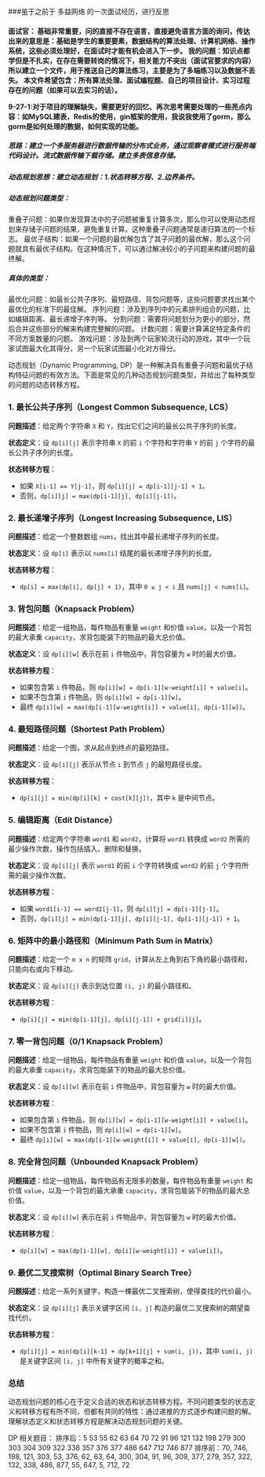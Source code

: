 ###鉴于之前于 多益网络 的一次面试经历，进行反思
<h4>面试官：
基础非常重要，问的直接不存在语言，直接避免语言方面的询问，传达出来的意思是：基础是学生的重要要素，数据结构的算法处理、计算机网络、操作系统，这些必须处理好，在面试时才能有机会进入下一步。
我的问题：知识点都学但是不扎实，在存在需要转岗的情况下，相关能力不突出（面试官要求的内容）
所以建立一个文件，用于推送自己的算法练习，主要是为了多端练习以及数据不丢失。
本文件希望包含：所有算法处理、面试编程题、自己的项目设计、实习过程存在的问题（如果可以去实习的话）。

9-27-1:对于项目的理解缺失，需要更好的回忆、再次思考需要处理的一些亮点内容：如MySQL建表，Redis的使用，gin框架的使用，我说我使用了gorm，那么gorm是如何处理的数据，如何实现的功能。

##### 思路：建立一个多服务器进行数据传输的分布式业务，通过观察者模式进行服务端代码设计。流式数据传输下载存储。建立多表信息存储。

##### 动态规划思想：建立动态规划：1.状态转移方程、2.边界条件。
##### 动态规划问题类型：
重叠子问题：如果你发现算法中的子问题被重复计算多次，那么你可以使用动态规划来存储子问题的结果，避免重复计算。这种重叠子问题通常是递归算法的一个标志。
最优子结构：如果一个问题的最优解包含了其子问题的最优解，那么这个问题就具有最优子结构。在这种情况下，可以通过解决较小的子问题来构建问题的最终解。

##### 具体的类型：
最优化问题：如最长公共子序列、最短路径、背包问题等，这些问题要求找出某个最优化的标准下的最佳解。
序列问题：涉及到序列中的元素排列组合的问题，比如编辑距离、最长递增子序列等。
分割问题：需要将问题划分为更小的部分，然后合并这些部分的解来构建完整解的问题。
计数问题：需要计算满足特定条件的不同方案数量的问题。
游戏问题：涉及到两个玩家轮流行动的游戏，其中一个玩家试图最大化其得分，另一个玩家试图最小化对方得分。

动态规划（Dynamic Programming, DP）是一种解决具有重叠子问题和最优子结构特征问题的有效方法。下面是常见的几种动态规划问题类型，并给出了每种类型的问题的动态转移方程。

### 1. 最长公共子序列（Longest Common Subsequence, LCS）

**问题描述**：给定两个字符串 `X` 和 `Y`，找出它们之间的最长公共子序列的长度。

**状态定义**：设 `dp[i][j]` 表示字符串 `X` 的前 `i` 个字符和字符串 `Y` 的前 `j` 个字符的最长公共子序列的长度。

**状态转移方程**：
- 如果 `X[i-1] == Y[j-1]`，则 `dp[i][j] = dp[i-1][j-1] + 1`。
- 否则，`dp[i][j] = max(dp[i-1][j], dp[i][j-1])`。

### 2. 最长递增子序列（Longest Increasing Subsequence, LIS）

**问题描述**：给定一个整数数组 `nums`，找出其中最长递增子序列的长度。

**状态定义**：设 `dp[i]` 表示以 `nums[i]` 结尾的最长递增子序列的长度。

**状态转移方程**：
- `dp[i] = max(dp[i], dp[j] + 1)`，其中 `0 ≤ j < i` 且 `nums[j] < nums[i]`。

### 3. 背包问题（Knapsack Problem）

**问题描述**：给定一组物品，每件物品有重量 `weight` 和价值 `value`，以及一个背包的最大承重 `capacity`，求背包能装下的物品的最大总价值。

**状态定义**：设 `dp[i][w]` 表示在前 `i` 件物品中，背包容量为 `w` 时的最大价值。

**状态转移方程**：
- 如果包含第 `i` 件物品，则 `dp[i][w] = dp[i-1][w-weight[i]] + value[i]`。
- 如果不包含第 `i` 件物品，则 `dp[i][w] = dp[i-1][w]`。
- 最终 `dp[i][w] = max(dp[i-1][w-weight[i]] + value[i], dp[i-1][w])`。

### 4. 最短路径问题（Shortest Path Problem）

**问题描述**：给定一个图，求从起点到终点的最短路径。

**状态定义**：设 `dp[i][j]` 表示从节点 `i` 到节点 `j` 的最短路径长度。

**状态转移方程**：
- `dp[i][j] = min(dp[i][k] + cost[k][j])`，其中 `k` 是中间节点。

### 5. 编辑距离（Edit Distance）

**问题描述**：给定两个字符串 `word1` 和 `word2`，计算将 `word1` 转换成 `word2` 所需的最少操作次数，操作包括插入、删除和替换。

**状态定义**：设 `dp[i][j]` 表示 `word1` 的前 `i` 个字符转换成 `word2` 的前 `j` 个字符所需的最少操作次数。

**状态转移方程**：
- 如果 `word1[i-1] == word2[j-1]`，则 `dp[i][j] = dp[i-1][j-1]`。
- 否则，`dp[i][j] = min(dp[i-1][j], dp[i][j-1], dp[i-1][j-1]) + 1`。

### 6. 矩阵中的最小路径和（Minimum Path Sum in Matrix）

**问题描述**：给定一个 `m x n` 的矩阵 `grid`，计算从左上角到右下角的最小路径和，只能向右或向下移动。

**状态定义**：设 `dp[i][j]` 表示到达位置 `(i, j)` 的最小路径和。

**状态转移方程**：
- `dp[i][j] = min(dp[i-1][j], dp[i][j-1]) + grid[i][j]`。

### 7. 零一背包问题（0/1 Knapsack Problem）

**问题描述**：给定一组物品，每件物品有重量 `weight` 和价值 `value`，以及一个背包的最大承重 `capacity`，求背包能装下的物品的最大总价值。

**状态定义**：设 `dp[i][w]` 表示在前 `i` 件物品中，背包容量为 `w` 时的最大价值。

**状态转移方程**：
- 如果包含第 `i` 件物品，则 `dp[i][w] = dp[i-1][w-weight[i]] + value[i]`。
- 如果不包含第 `i` 件物品，则 `dp[i][w] = dp[i-1][w]`。
- 最终 `dp[i][w] = max(dp[i-1][w-weight[i]] + value[i], dp[i-1][w])`。

### 8. 完全背包问题（Unbounded Knapsack Problem）

**问题描述**：给定一组物品，每件物品有无限多的数量，每件物品有重量 `weight` 和价值 `value`，以及一个背包的最大承重 `capacity`，求背包能装下的物品的最大总价值。

**状态定义**：设 `dp[i][w]` 表示在前 `i` 件物品中，背包容量为 `w` 时的最大价值。

**状态转移方程**：
- `dp[i][w] = max(dp[i-1][w], dp[i][w-weight[i]] + value[i])`。

### 9. 最优二叉搜索树（Optimal Binary Search Tree）

**问题描述**：给定一系列关键字，构造一棵最优二叉搜索树，使得查找的代价最小。

**状态定义**：设 `dp[i][j]` 表示关键字区间 `[i, j]` 构造的最优二叉搜索树的期望查找代价。

**状态转移方程**：
- `dp[i][j] = min(dp[i][k-1] + dp[k+1][j] + sum(i, j))`，其中 `sum(i, j)` 是关键字区间 `[i, j]` 中所有关键字的概率之和。

### 总结

动态规划问题的核心在于定义合适的状态和状态转移方程。不同问题类型的状态定义和转移方程有所不同，但都有共同的特性：通过递推的方式逐步构建问题的解。理解状态定义和状态转移方程是解决动态规划问题的关键。

DP 相关题目：
排序后：5 53 55 62 63 64 70 72 91 96 121 132 198 279 300 303 304 309 322 338 357 376 377 486 647 712 746 877
排序前：70, 746, 198, 121, 303, 53, 376, 62, 63, 64, 300, 304, 91, 96, 309, 377, 279, 357, 322, 132, 338, 486, 877, 55, 647, 5, 712, 72